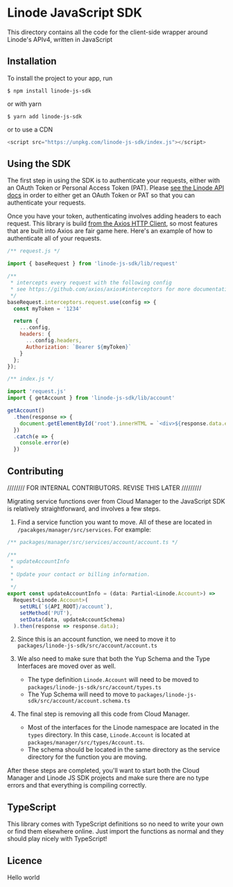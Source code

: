 # Linode JavaScript SDK

This directory contains all the code for the client-side wrapper around Linode's APIv4, written in JavaScript

## Installation

To install the project to your app, run

```
$ npm install linode-js-sdk
```

or with yarn

```
$ yarn add linode-js-sdk
```

or to use a CDN

```js
<script src="https://unpkg.com/linode-js-sdk/index.js"></script>
```

## Using the SDK

The first step in using the SDK is to authenticate your requests, either with an OAuth Token or Personal Access Token (PAT). Please [see the Linode API docs](https://developers-linode.netlify.com/api/v4/#access-and-authentication) in order to either get an OAuth Token or PAT so that you can authenticate your requests.

Once you have your token, authenticating involves adding headers to each request. This library is build [from the Axios HTTP Client](https://github.com/axios/axios), so most features that are built into Axios are fair game here. Here's an example of how to authenticate all of your requests.

```js
/** request.js */

import { baseRequest } from 'linode-js-sdk/lib/request'

/** 
 * intercepts every request with the following config
 * see https://github.com/axios/axios#interceptors for more documentation.
 */
baseRequest.interceptors.request.use(config => {
  const myToken = '1234'

  return {
    ...config,
    headers: {
      ...config.headers,
      Authorization: `Bearer ${myToken}`
    }
  };
});
```

```js
/** index.js */

import 'request.js'
import { getAccount } from 'linode-js-sdk/lib/account'

getAccount()
  .then(response => {
    document.getElementById('root').innerHTML = `<div>${response.data.email}</div>`
  })
  .catch(e => {
    console.error(e)
  })
```

## Contributing

//////// FOR INTERNAL CONTRIBUTORS. REVISE THIS LATER /////////

Migrating service functions over from Cloud Manager to the JavaScript SDK is relatively straightforward, and involves a few steps.

1. Find a service function you want to move. All of these are located in `/pacakges/manager/src/services`. For example:

```js
/** packages/manager/src/services/account/account.ts */

/**
 * updateAccountInfo
 *
 * Update your contact or billing information.
 *
 */
export const updateAccountInfo = (data: Partial<Linode.Account>) =>
  Request<Linode.Account>(
    setURL(`${API_ROOT}/account`),
    setMethod('PUT'),
    setData(data, updateAccountSchema)
  ).then(response => response.data);
```

2. Since this is an account function, we need to move it to `packages/linode-js-sdk/src/account/account.ts`

3. We also need to make sure that both the Yup Schema and the Type Interfaces are moved over as well.
   * The type definition `Linode.Account` will need to be moved to `packages/linode-js-sdk/src/account/types.ts`
   * The Yup Schema will need to move to `packages/linode-js-sdk/src/account/account.schema.ts`
  
4. The final step is removing all this code from Cloud Manager.
   * Most of the interfaces for the Linode namespace are located in the `types` directory. In this case, `Linode.Account` is located at `packages/manager/src/types/Account.ts`.
   * The schema should be located in the same directory as the service directory for the function you are moving.

After these steps are completed, you'll want to start both the Cloud Manager and Linode JS SDK projects and make sure there are no type errors and that everything is compiling correctly.

## TypeScript

This library comes with TypeScript definitions so no need to write your own or find them elsewhere online. Just import the functions as normal and they should play nicely with TypeScript!

## Licence

Hello world